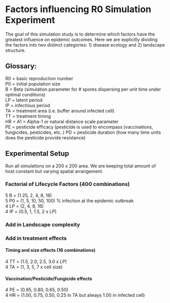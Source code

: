 # Factors influencing R0 Simulation Experiment
The goal of this simulation study is to determine which factors have the greatest influence on epidemic outcomes. Here we are explicitly dividing the factors into two distinct categories: 1) disease ecology and 2) landscape structure.

## Glossary:
R0 = basic reproduction number\
P0 = initial population size\
B = Beta (simulation parameter for # spores dispersing per unit time under optimal conditions)\
LP = latent period\
IP = infectious period\
TA = treatment area (i.e. buffer around infected cell)\
TT = treatment timing\
HR = 
A1 = Alpha-1 or natural distance scale parameter\
PE = pesticide efficacy (pesticide is used to encompass (vaccinations, fungicides, pesticides, etc..)
PD = pesticide duration (how many time units does the pesticide provide resistance)
## Experimental Setup

Run all simulations on a 200 x 200 area. We are keeping total amount of host constant but varying spatial arrangement.

### Factorial of Lifecycle Factors (400 combinations)
5 B = (1.25, 2, 4, 8, 16)\
5 P0 = (1, 5, 10, 50, 100) % infection at the epidemic outbreak\
4 LP = (2, 4, 8, 16)\
4 IP = (0.5, 1, 1.5, 2 x LP)

### Add in Landscape complexity


### Add in treatment effects
#### Timing and size effects (16 combinations)
4 TT = (1.5, 2.0, 2.5, 3.0 x LP)\
4 TA = (1, 3, 5, 7 x cell size)

#### Vaccination/Pesticide/Fungicide effects 
4 PE = (0.95, 0.80, 0.65, 0.50)\
4 HR = (1.00, 0.75, 0.50, 0.25 in TA but always 1.00 in infected cell)
